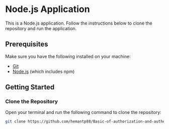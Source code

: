 # Node.js Application

This is a Node.js application. Follow the instructions below to clone the repository and run the application.

## Prerequisites

Make sure you have the following installed on your machine:

- [Git](https://git-scm.com/)
- [Node.js](https://nodejs.org/) (which includes npm)

## Getting Started

### Clone the Repository

Open your terminal and run the following command to clone the repository:

```bash
git clone https://github.com/hemantp88/Basic-of-authorization-and-authentication.git
 
